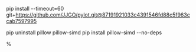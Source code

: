 pip install --timeout=60 git+https://github.com/JJGO/pylot.git@87191921033c4391546fd88c5f963ccab7597995


pip uninstall pillow pillow-simd
pip install pillow-simd --no-deps


% 